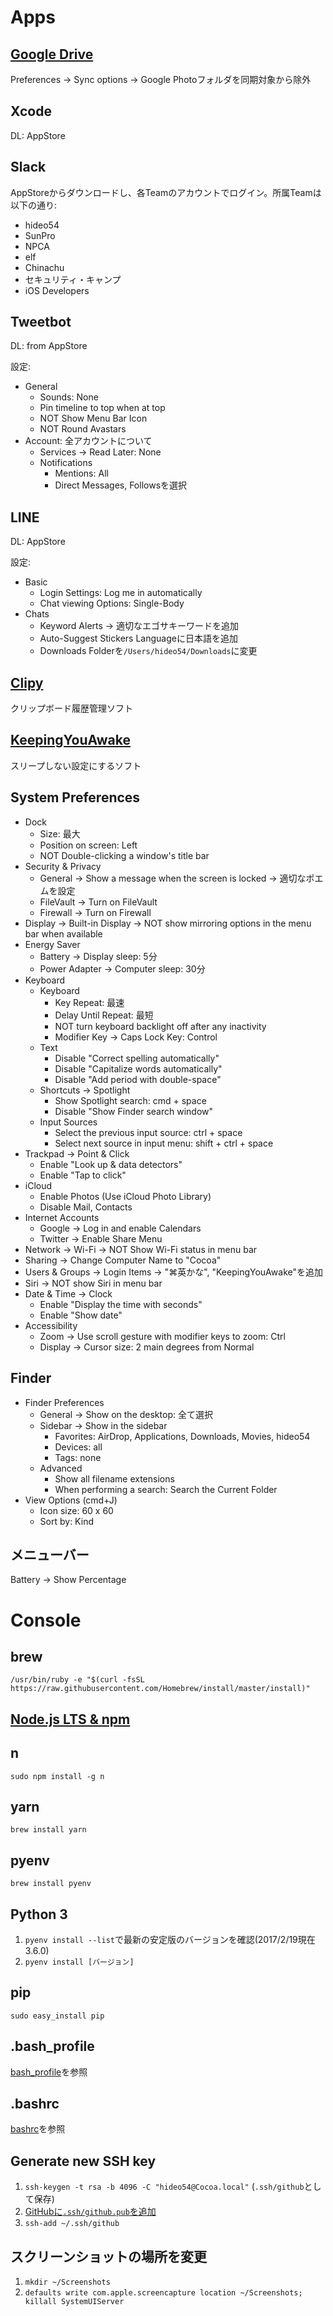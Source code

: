 # Apps

## [Google Drive](https://www.google.com/intl/ja_ALL/drive/download/)

Preferences -> Sync options -> Google Photoフォルダを同期対象から除外

## Xcode

DL: AppStore

## Slack

AppStoreからダウンロードし、各Teamのアカウントでログイン。所属Teamは以下の通り:
* hideo54
* SunPro
* NPCA
* elf
* Chinachu
* セキュリティ・キャンプ
* iOS Developers

## Tweetbot

DL: from AppStore

設定:
* General
    * Sounds: None
    * Pin timeline to top when at top
    * NOT Show Menu Bar Icon
    * NOT Round Avastars
* Account: 全アカウントについて
    * Services -> Read Later: None
    * Notifications
        * Mentions: All
        * Direct Messages, Followsを選択

## LINE

DL: AppStore

設定:
* Basic
    * Login Settings: Log me in automatically
    * Chat viewing Options: Single-Body
* Chats
    * Keyword Alerts -> 適切なエゴサキーワードを追加
    * Auto-Suggest Stickers Languageに日本語を追加
    * Downloads Folderを`/Users/hideo54/Downloads`に変更

## [Clipy](https://github.com/Clipy/Clipy/releases)

クリップボード履歴管理ソフト

## [KeepingYouAwake](https://github.com/newmarcel/KeepingYouAwake/releases)

スリープしない設定にするソフト

## System Preferences

* Dock
    * Size: 最大
    * Position on screen: Left
    * NOT Double-clicking a window's title bar
* Security & Privacy
    * General -> Show a message when the screen is locked -> 適切なポエムを設定
    * FileVault -> Turn on FileVault
    * Firewall -> Turn on Firewall
* Display -> Built-in Display -> NOT show mirroring options in the menu bar when available
* Energy Saver
    * Battery -> Display sleep: 5分
    * Power Adapter -> Computer sleep: 30分
* Keyboard
    * Keyboard
        * Key Repeat: 最速
        * Delay Until Repeat: 最短
        * NOT turn keyboard backlight off after any inactivity
        * Modifier Key -> Caps Lock Key: Control
    * Text
        * Disable "Correct spelling automatically"
        * Disable "Capitalize words automatically"
        * Disable "Add period with double-space"
    * Shortcuts -> Spotlight
        * Show Spotlight search: cmd + space
        * Disable "Show Finder search window"
    * Input Sources
        * Select the previous input source: ctrl + space
        * Select next source in input menu: shift + ctrl + space
* Trackpad -> Point & Click
    * Enable "Look up & data detectors"
    * Enable "Tap to click"
* iCloud
    * Enable Photos (Use iCloud Photo Library)
    * Disable Mail, Contacts
* Internet Accounts
    * Google -> Log in and enable Calendars
    * Twitter -> Enable Share Menu
* Network -> Wi-Fi -> NOT Show Wi-Fi status in menu bar
* Sharing -> Change Computer Name to "Cocoa"
* Users & Groups -> Login Items -> "⌘英かな", "KeepingYouAwake"を追加
* Siri -> NOT show Siri in menu bar
* Date & Time -> Clock
    * Enable "Display the time with seconds"
    * Enable "Show date"
* Accessibility
    * Zoom -> Use scroll gesture with modifier keys to zoom: Ctrl
    * Display -> Cursor size: 2 main degrees from Normal

## Finder

* Finder Preferences
    * General -> Show on the desktop: 全て選択
    * Sidebar -> Show in the sidebar
        * Favorites: AirDrop, Applications, Downloads, Movies, hideo54
        * Devices: all
        * Tags: none
    * Advanced
        * Show all filename extensions
        * When performing a search: Search the Current Folder
* View Options (cmd+J)
    * Icon size: 60 x 60
    * Sort by: Kind

## メニューバー

Battery -> Show Percentage

# Console

## brew

`/usr/bin/ruby -e "$(curl -fsSL https://raw.githubusercontent.com/Homebrew/install/master/install)"`

## [Node.js LTS & npm](https://nodejs.org/en/download/)

## n

`sudo npm install -g n`

## yarn

`brew install yarn`

## pyenv

`brew install pyenv`

## Python 3

1. `pyenv install --list`で最新の安定版のバージョンを確認(2017/2/19現在3.6.0)
2. `pyenv install [バージョン]`

## pip

`sudo easy_install pip`

## .bash_profile

[bash_profile](https://github.com/hideo54/MyMacConf/blob/master/bash_profile)を参照

## .bashrc

[bashrc](https://github.com/hideo54/MyMacConf/blob/master/bashrc)を参照

## Generate new SSH key

1. `ssh-keygen -t rsa -b 4096 -C "hideo54@Cocoa.local"` (`.ssh/github`として保存)
2. [GitHubに`.ssh/github.pub`を追加](https://github.com/settings/keys)
3. `ssh-add ~/.ssh/github`

## スクリーンショットの場所を変更

1. `mkdir ~/Screenshots`
2. `defaults write com.apple.screencapture location ~/Screenshots; killall SystemUIServer`
